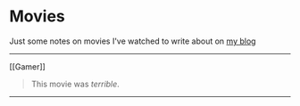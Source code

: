 # Movies

Just some notes on movies I've watched to write about on [my blog](https://www.tiffanywhite.blog/tag/movie-review/)

---
[[Gamer]]

> This movie was *terrible*.
---
